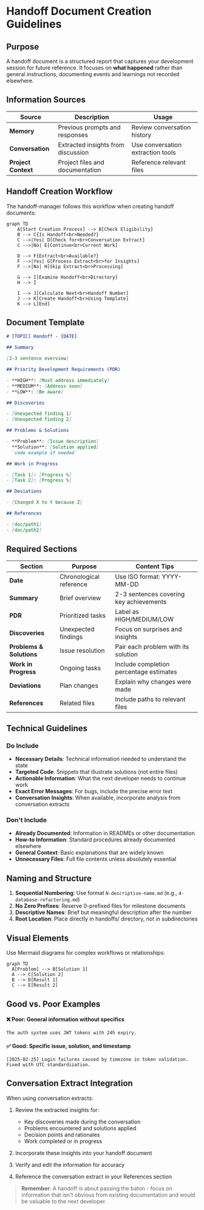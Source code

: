 # Handoff Document Creation Guidelines

## Purpose

A handoff document is a structured report that captures your development session for future reference. It focuses on **what happened** rather than general instructions, documenting events and learnings not recorded elsewhere.

## Information Sources

| Source              | Description                        | Usage                             |
| ------------------- | ---------------------------------- | --------------------------------- |
| **Memory**          | Previous prompts and responses     | Review conversation history       |
| **Conversation**    | Extracted insights from discussion | Use conversation extraction tools |
| **Project Context** | Project files and documentation    | Reference relevant files          |

## Handoff Creation Workflow

The handoff-manager follows this workflow when creating handoff documents:

```mermaid
graph TD
    A[Start Creation Process] --> B[Check Eligibility]
    B --> C{Is Handoff<br>Needed?}
    C -->|Yes| D[Check for<br>Conversation Extract]
    C -->|No| E[Continue<br>Current Work]

    D --> F{Extract<br>Available?}
    F -->|Yes| G[Process Extract<br>for Insights]
    F -->|No| H[Skip Extract<br>Processing]

    G --> I[Examine Handoff<br>Directory]
    H --> I

    I --> J[Calculate Next<br>Handoff Number]
    J --> K[Create Handoff<br>Using Template]
    K --> L[End]
```

## Document Template

````markdown
# [TOPIC] Handoff - [DATE]

## Summary

[2-3 sentence overview]

## Priority Development Requirements (PDR)

- **HIGH**: [Must address immediately]
- **MEDIUM**: [Address soon]
- **LOW**: [Be aware]

## Discoveries

- [Unexpected finding 1]
- [Unexpected finding 2]

## Problems & Solutions

- **Problem**: [Issue description]
  **Solution**: [Solution applied]
  `code example if needed`

## Work in Progress

- [Task 1]: [Progress %]
- [Task 2]: [Progress %]

## Deviations

- [Changed X to Y because Z]

## References

- [doc/path1]
- [doc/path2]
````

## Required Sections

| Section                  | Purpose                 | Content Tips                            |
| ------------------------ | ----------------------- | --------------------------------------- |
| **Date**                 | Chronological reference | Use ISO format: YYYY-MM-DD              |
| **Summary**              | Brief overview          | 2-3 sentences covering key achievements |
| **PDR**                  | Prioritized tasks       | Label as HIGH/MEDIUM/LOW                |
| **Discoveries**          | Unexpected findings     | Focus on surprises and insights         |
| **Problems & Solutions** | Issue resolution        | Pair each problem with its solution     |
| **Work in Progress**     | Ongoing tasks           | Include completion percentage estimates |
| **Deviations**           | Plan changes            | Explain why changes were made           |
| **References**           | Related files           | Include paths to relevant files         |

## Technical Guidelines

### Do Include

- **Necessary Details**: Technical information needed to understand the state
- **Targeted Code**: Snippets that illustrate solutions (not entire files)
- **Actionable Information**: What the next developer needs to continue work
- **Exact Error Messages**: For bugs, include the precise error text
- **Conversation Insights**: When available, incorporate analysis from conversation extracts

### Don't Include

- **Already Documented**: Information in READMEs or other documentation
- **How-to Information**: Standard procedures already documented elsewhere
- **General Context**: Basic explanations that are widely known
- **Unnecessary Files**: Full file contents unless absolutely essential

## Naming and Structure

1. **Sequential Numbering**: Use format `N-descriptive-name.md` (e.g., `4-database-refactoring.md`)
2. **No Zero Prefixes**: Reserve 0-prefixed files for milestone documents
3. **Descriptive Names**: Brief but meaningful description after the number
4. **Root Location**: Place directly in handoffs/ directory, not in subdirectories

## Visual Elements

Use Mermaid diagrams for complex workflows or relationships:

```mermaid
graph TD
  A[Problem] --> B[Solution 1]
  A --> C[Solution 2]
  B --> D[Result 1]
  C --> E[Result 2]
```

## Good vs. Poor Examples

#### ❌ Poor: General information without specifics

```
The auth system uses JWT tokens with 24h expiry.
```

#### ✅ Good: Specific issue, solution, and timestamp

```
[2025-02-25] Login failures caused by timezone in token validation. Fixed with UTC standardization.
```

## Conversation Extract Integration

When using conversation extracts:

1. Review the extracted insights for:

   - Key discoveries made during the conversation
   - Problems encountered and solutions applied
   - Decision points and rationales
   - Work completed or in progress

2. Incorporate these insights into your handoff document
3. Verify and edit the information for accuracy
4. Reference the conversation extract in your References section

> **Remember**: A handoff is about passing the baton - focus on information that isn't obvious from existing documentation and would be valuable to the next developer.
